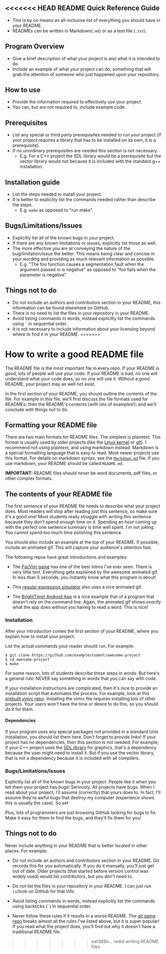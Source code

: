 <<<<<<< HEAD
README Quick Reference Guide
---
* This is by no means an all-inclusive list of everything you should have in your README.
* READMEs can be written in Markdown(```.md```) or as a text file (```.txt```).

Program Overview
---
* Give a brief description of what your project is and what it is intended to do.
* Include an example of what your project can do, something that will grab the attention of someone who just happened upon your repository.

How to use
---
* Provide the information required to effectively use your project.
* You can, but are not required to, include example code.

Prerequisites
---
* List any special or third party prerequisites needed to run your project (if your project requires a library that has to be installed on its own, it is a prerequisite).
* If no unordinary prerequisites are needed this section is not necessary.
  * E.g. For a C++ project the SDL library would be a prerequisite but the vector library would not because it is included with the standard g++ installation.

Installation guide
---
* List the steps needed to install your project.
* It is better to explicitly list the commands needed rather than describe the steps. 
  * E.g. ```make``` as opposed to "run make".

Bugs/Limitations/Issues
---
* Explicitly list all of the known bugs in your project.
* If there are any known limitations or issues, explicitly list those as well.
* The more effective you are at conveying the nature of the bug/limitation/issue the better. This means being clear and concise in your wording and providing as much relevant information as possible.
  * E.g. "The foo function causes a segmentation fault when the argument passed in is negative" as opposed to "foo fails when the parameter is negative"

Things **not** to do
---
* Do not include an authors and contributors section in your README, this information can be found elsewhere on GitHub.
* There is no need to list the files in your repository in your README.
* Avoid listing commands in words, instead explicitly list the commands using ``` ` ``` in sequential order.
* It is not necessary to include information about your licensing beyond where to find it in your README.
=======
# How to write a good README file

The README file is the most important file in every repo.
If your README is good, lots of people will use your code.
If your README is bad, no one will understand what your code does, so no one will use it.
Without a good README, your project may as well not exist.

In the first section of your README, you should outline the contents of the file.
For example in this file, we'll first discuss the file formats used for READMEs;
then the README's contents (with lots of examples!);
and we'll conclude with things *not* to do.

## Formatting your README file

There are two main formats for README files.
The simplest is plaintext.
This format is usually used by older projects (like the [Linux kernel](https://github.com/torvalds/linux/blob/master/README) or [git](https://github.com/git/git)).
I recommend not using plaintext, and using markdown instead.
Markdown is a special formatting language that is easy to read.
Most newer projects use this format.
For details on markdown syntax, see the [`Markdown.md`](https://github.com/mikeizbicki/ucr-cs100/blob/2015spring/textbook/bestpractices/WritingREADMEs/Markdown.md) file.
If you use markdown, your README should be called `README.md`.

**IMPORTANT:**
README files should *never* be word documents, pdf files, or other complex formats.

## The contents of your README file

The first sentence of your README file needs to describe what your project does.
Most readers will stop after reading just this sentence, so make sure it's a good one!
Most students really struggle with writing this sentence because they don't spend enough time on it.
Spending an *hour* coming up with the perfect one sentence summary is time well spent.
I'm not joking.
You cannot spend too much time polishing this sentence.

You should also include an example at the top of your README.
If possible, include an animated gif.
This will capture your audience's attention fast.

The following repos have great introductions and examples:

* The [PacVim game](https://github.com/jmoon018/PacVim#pacvim) has one of the best intros I've ever seen.
There is very little text.
Everything gets explained by the awesome animated gif.
In less than 5 seconds, you instantly know what this program is about!

* This [regular expression simulator](https://github.com/Liniarc/regexProgram#practice-regular-expressions) also uses a nice animated gif.

* The [BrightTime! Android App](https://github.com/Team-Unguided/BrightTime#brighttime) is a nice example that of a program that doesn't rely on the command line.
Again, the animated gif shows *exactly* what the app does without you having to read a word.
This is nice!


### Installation

After your introduction comes the first section of your README, where you explain how to install your project.

List the actual commands your reader should run.
For example:
```
$ git clone https://github.com/examplestudent/awesome-project
$ cd awesome-project
$ make
```
For some reason, lots of students describe these steps in words.
But here's a general rule:
NEVER say something in words that you can say with code.

If your installation instructions are complicated, then it's nice to provide an installation script that automates the process.
For example, look at this [prebuilt vimrc repo](https://github.com/Anthony1234567/Vimrc1234567#vimrc1234567).
Installing the vimrc file requires installing lots of other projects.
Your users won't have the time or desire to do this, so you should do it for them.

#### Dependencies
If your program uses any special packages not provided in a standard Unix installation, you should list them here.
Don't forget to provide links!
If your project has no dependencies, then this section is not needed.
For example, if your C++ project uses the [SDL library](http://libsdl.org/) for graphics, that's a dependency because the user might need to install it.
But if you use the vector library, that is not a dependency because it is included with all compilers.

### Bugs/Limitations/Issues

Explicitly list all of the known bugs in your project.
People like it when you tell them your project has bugs!
Seriously.
All projects have bugs.
When I read about your project, I'll assume (correctly) that yours does to.
In fact, I'll assume they're awful bugs that destroy my computer (experience shows this is usually the case).
So set

Plus, lots of programmers are just browsing GitHub looking for bugs to fix.
Make it easy for them to find the bugs, and they'll fix them for you!

## Things **not** to do

Never include anything in your README that is better located in other places.
For example:

* Do not include an authors and contributors section in your README.
Git records this for you automatically.
If you do it manually, you'll just get out of date.
Older projects (that started before version control was widely used) would list contributors, but you don't need to.

* Do not list the files in your repository in your README.
I can just run `ls`/look on GitHub for that info.

* Avoid listing commands in words, instead explicitly list the commands using backticks (``` ` ```) in sequential order.

* Never follow these rules if it results in a worse README.
The [git game repo](https://github.com/hgarc014/git-game) breaks almost all the rules I've listed above, but it is super popular!
If you read what the project does, you'll find out why it doesn't have a traditional README file.

>>>>>>> eaf388b... redid writing README files
